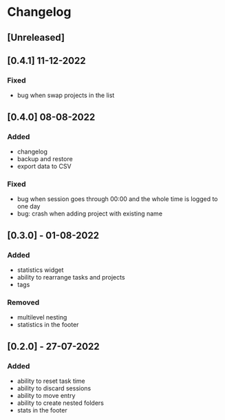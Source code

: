 # Changelog

## [Unreleased]


## [0.4.1] 11-12-2022
### Fixed
- bug when swap projects in the list

## [0.4.0] 08-08-2022
### Added
- changelog
- backup and restore
- export data to CSV

### Fixed
- bug when session goes through 00:00 and the whole time is logged to one day
- bug: crash when adding project with existing name


## [0.3.0] - 01-08-2022
### Added
- statistics widget
- ability to rearrange tasks and projects
- tags

### Removed
- multilevel nesting
- statistics in the footer


## [0.2.0] - 27-07-2022
### Added
- ability to reset task time
- ability to discard sessions
- ability to move entry
- ability to create nested folders
- stats in the footer
